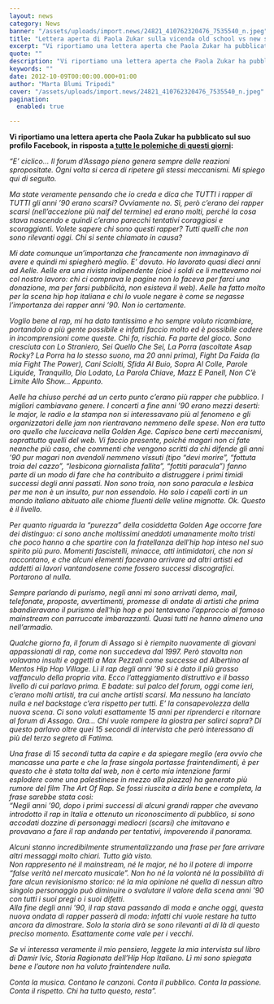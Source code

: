 ```yaml
---
layout: news
category: News
banner: "/assets/uploads/import.news/24821_410762320476_7535540_n.jpeg"
title: "Lettera aperta di Paola Zukar sulla vicenda old school vs new school"
excerpt: "Vi riportiamo una lettera aperta che Paola Zukar ha pubblicato sul suo profilo Facebook, in risposta a tutte le polemiche di questi giorni: “E’ ciclico… Il forum d’Assago pieno genera sempre delle reazioni spropositate. Ogni volta si cerca di ripetere gli stessi meccanismi. Mi spiego qui di seguito. Ma state veramente pensando che io creda [&hellip"
quote: ""
description: "Vi riportiamo una lettera aperta che Paola Zukar ha pubblicato sul suo profilo Facebook, in risposta a tutte le polemiche di questi giorni: “E’ ciclico… Il forum d’Assago pieno genera sempre delle reazioni spropositate. Ogni volta si cerca di ripetere gli stessi meccanismi. Mi spiego qui di seguito. Ma state veramente pensando che io creda [&hellip"
keywords: ""
date: 2012-10-09T00:00:00.000+01:00
author: "Marta Blumi Tripodi"
cover: "/assets/uploads/import.news/24821_410762320476_7535540_n.jpeg"
pagination:
  enabled: true

---
```


**Vi riportiamo una lettera aperta che Paola Zukar ha pubblicato sul suo profilo Facebook, in risposta a[ tutte le polemiche di questi giorni](https://hotmc.com/esa-replica-alle-affermazioni-di-paola-zukar/ "http://hotmc.com/esa-replica-alle-affermazioni-di-paola-zukar/"):**

_“E’ ciclico… Il forum d’Assago pieno genera sempre delle reazioni spropositate. Ogni volta si cerca di ripetere gli stessi meccanismi. Mi spiego qui di seguito._

_Ma state veramente pensando che io creda e dica che TUTTI i rapper di TUTTI gli anni ’90 erano scarsi? Ovviamente no. Sì, però c’erano dei rapper scarsi (nell’accezione più naif del termine) ed erano molti, perché la cosa stava nascendo e quindi c’erano parecchi tentativi coraggiosi e scoraggianti. Volete sapere chi sono questi rapper? Tutti quelli che non sono rilevanti oggi. Chi si sente chiamato in causa?_

_Mi date comunque un’importanza che francamente non immaginavo di avere e quindi mi spiegherò meglio. E’ dovuto. Ho lavorato quasi dieci anni ad Aelle. Aelle era una rivista indipendente (cioè i soldi ce li mettevamo noi col nostro lavoro: chi ci comprava le pagine non lo faceva per farci una donazione, ma per farsi pubblicità, non esisteva il web). Aelle ha fatto molto per la scena hip hop italiana e chi lo vuole negare è come se negasse l’importanza dei rapper anni ’90\. Non io certamente._

_Voglio bene al rap, mi ha dato tantissimo e ho sempre voluto ricambiare, portandolo a più gente possibile e infatti faccio molto ed è possibile cadere in incomprensioni come queste. Chi fa, rischia. Fa parte del gioco. Sono cresciuta con Lo Straniero, Sei Quello Che Sei, La Porra (ascoltate Asap Rocky? La Porra ha lo stesso suono, ma 20 anni prima), Fight Da Faida (la mia Fight The Power), Cani Sciolti, Sfida Al Buio, Sopra Al Colle, Parole Liquide, Tranquillo, Dio Lodato, La Parola Chiave, Mazz E Panell, Non C’è Limite Allo Show… Appunto._

_Aelle ha chiuso perché ad un certo punto c’erano più rapper che pubblico. I migliori cambiavano genere. I concerti a fine anni ’90 erano mezzi deserti: le major, le radio e la stampa non si interessavano più al fenomeno e gli organizzatori delle jam non rientravano nemmeno delle spese. Non era tutto oro quello che luccicava nella Golden Age. Capisco bene certi meccanismi, soprattutto quelli del web. Vi faccio presente, poiché magari non ci fate neanche più caso, che commenti che vengono scritti da chi difende gli anni ’90 pur magari non avendoli nemmeno vissuti (tipo “devi morire”, “fottuta troia del cazzo”, “lesbicona giornalista fallita”, “fottiti paracula”) fanno parte di un modo di fare che ha contribuito a distruggere i primi timidi successi degli anni passati. Non sono troia, non sono paracula e lesbica per me non è un insulto, pur non essendolo. Ho solo i capelli corti in un mondo italiano abituato alle chiome fluenti delle veline mignotte. Ok. Questo è il livello._

_Per quanto riguarda la “purezza” della cosiddetta Golden Age occorre fare dei distinguo: ci sono anche moltissimi aneddoti umanamente molto tristi che poco hanno a che spartire con la fratellanza dell’hip hop inteso nel suo spirito più puro. Momenti fascistelli, minacce, atti intimidatori, che non si raccontano, e che alcuni elementi facevano arrivare ad altri artisti ed addetti ai lavori vantandosene come fossero successi discografici. Portarono al nulla._

_Sempre parlando di purismo, negli anni mi sono arrivati demo, mail, telefonate, proposte, avvertimenti, promesse di ondate di artisti che prima sbandieravano il purismo dell’hip hop e poi tentavano l’approccio al famoso mainstream con parruccate imbarazzanti. Quasi tutti ne hanno almeno una nell’armadio._

_Qualche giorno fa, il forum di Assago si è riempito nuovamente di giovani appassionati di rap, come non succedeva dal 1997\. Però stavolta non volavano insulti e oggetti a Max Pezzali come successe ad Albertino al Mentos Hip Hop Village. Lì il rap degli anni ’90 si è dato il più grosso vaffanculo della propria vita. Ecco l’atteggiamento distruttivo e il basso livello di cui parlavo prima. E badate: sul palco del forum, oggi come ieri, c’erano molti artisti, tra cui anche artisti scarsi. Ma nessuno ha lanciato nulla e nel backstage c’era rispetto per tutti. E’ la consapevolezza della nuova scena. Ci sono voluti esattamente 15 anni per riprenderci e ritornare al forum di Assago. Ora… Chi vuole rompere la giostra per salirci sopra? Di questo parlavo oltre quei 15 secondi di intervista che però interessano di più del terzo segreto di Fatima._

_Una frase di 15 secondi tutta da capire e da spiegare meglio (era ovvio che mancasse una parte e che la frase singola portasse fraintendimenti, è per questo che è stata tolta dal web, non è certo mia intenzione farmi esplodere come una palestinese in mezzo alla piazza) ha generato più rumore del film The Art Of Rap. Se fossi riuscita a dirla bene e completa, la frase sarebbe stata così:_  
_“Negli anni ’90, dopo i primi successi di alcuni grandi rapper che avevano introdotto il rap in Italia e ottenuto un riconoscimento di pubblico, si sono accodati dozzine di personaggi mediocri (scarsi) che imitavano e provavano a fare il rap andando per tentativi, impoverendo il panorama._ 

_Alcuni stanno incredibilmente strumentalizzando una frase per fare arrivare altri messaggi molto chiari. Tutto già visto._  
_Non rappresento né il mainstream, né le major, né ho il potere di imporre “false verità nel mercato musicale”. Non ho né la volontà né la possibilità di fare alcun revisionismo storico: né la mia opinione né quella di nessun altro singolo personaggio può diminuire o svalutare il valore della scena anni ’90 con tutti i suoi pregi o i suoi difetti._  
_Alla fine degli anni ’90, il rap stava passando di moda e anche oggi, questa nuova ondata di rapper passerà di moda: infatti chi vuole restare ha tutto ancora da dimostrare. Solo la storia dirà se sono rilevanti al di là di questo preciso momento. Esattamente come vale per i vecchi._

_Se vi interessa veramente il mio pensiero, leggete la mia intervista sul libro di Damir Ivic, Storia Ragionata dell’Hip Hop Italiano. Lì mi sono spiegata bene e l’autore non ha voluto fraintendere nulla._

_Conta la musica. Contano le canzoni. Conta il pubblico. Conta la passione. Conta il rispetto. Chi ha tutto questo, resta”._